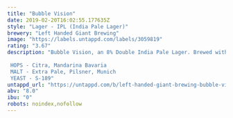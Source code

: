 ```yaml
---
title: "Bubble Vision"
date: 2019-02-20T16:02:55.177635Z
style: "Lager - IPL (India Pale Lager)"
brewery: "Left Handed Giant Brewing"
image: "https://labels.untappd.com/labels/3059819"
rating: "3.67"
description: "Bubble Vision, an 8% Double India Pale Lager. Brewed with heaps of Citra and Mandarina Bavaria this guy brings together dank green hops, marmalade bitterness, a clean finish and a good long time lagering over the Christmas period.   HOPS - Citra, Mandarina Bavaria MALT - Extra Pale, Pilsner, Munich YEAST - S-189"
untappd_url: "https://untappd.com/b/left-handed-giant-brewing-bubble-vision/3059819"
abv: "8.0"
ibu: "0"
robots: noindex,nofollow
---
```

